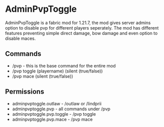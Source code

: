 # AdminPvpToggle

AdminPvpToggle is a fabric mod for 1.21.7, the mod gives server admins option to disable pvp for different players seperately. The mod has different features preventing simple direct damage, bow damage and even option to disable maces.

## Commands

* /pvp - this is the base command for the entire mod
* /pvp toggle (playername) (silent (true/false))
* /pvp mace (silent (true/false))



## Permissions

* adminpvptoggle.outlaw - /outlaw or /lindprii
* adminpvptoggle.pvp - all commands under /pvp
* adminpvptoggle.pvp.toggle - /pvp toggle
* adminpvptoggle.pvp.mace - /pvp mace





